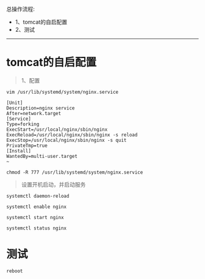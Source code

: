 总操作流程:
- 1、tomcat的自启配置
- 2、测试

***

# tomcat的自启配置

> 1、配置

```shell
vim /usr/lib/systemd/system/nginx.service
```

```shell
[Unit]
Description=nginx service
After=network.target
[Service]
Type=forking
ExecStart=/usr/local/nginx/sbin/nginx
ExecReload=/usr/local/nginx/sbin/nginx -s reload
ExecStop=/usr/local/nginx/sbin/nginx -s quit
PrivateTmp=true
[Install]
WantedBy=multi-user.target
~                           
```

```shell
chmod -R 777 /usr/lib/systemd/system/nginx.service
```

>设置开机启动，并启动服务

```shell
systemctl daemon-reload

systemctl enable nginx

systemctl start nginx

systemctl status nginx
```

# 测试

```shell
reboot
```
